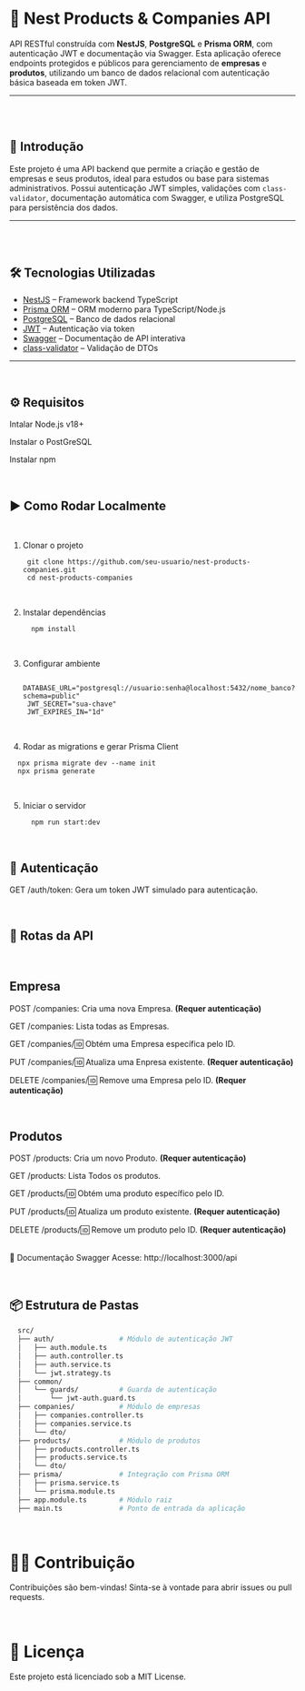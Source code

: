 # 🚀 Nest Products & Companies API

API RESTful construída com **NestJS**, **PostgreSQL** e **Prisma ORM**, com autenticação JWT e documentação via Swagger. Esta aplicação oferece endpoints protegidos e públicos para gerenciamento de **empresas** e **produtos**, utilizando um banco de dados relacional com autenticação básica baseada em token JWT.

---

<br/>


<br/>

## 📘 Introdução

Este projeto é uma API backend que permite a criação e gestão de empresas e seus produtos, ideal para estudos ou base para sistemas administrativos. Possui autenticação JWT simples, validações com `class-validator`, documentação automática com Swagger, e utiliza PostgreSQL  para persistência dos dados.

---

<br/>

<br/>

## 🛠️ Tecnologias Utilizadas

- [NestJS](https://nestjs.com/) – Framework backend TypeScript
- [Prisma ORM](https://www.prisma.io/) – ORM moderno para TypeScript/Node.js
- [PostgreSQL](https://www.postgresql.org/) – Banco de dados relacional
- [JWT](https://jwt.io/) – Autenticação via token
- [Swagger](https://swagger.io/) – Documentação de API interativa
- [class-validator](https://github.com/typestack/class-validator) – Validação de DTOs

---

<br/>

## ⚙️ Requisitos

  Intalar Node.js v18+
  
  Instalar o PostGreSQL
  
  Instalar npm

<br/>

## ▶️ Como Rodar Localmente


<br/>

1. Clonar o projeto

   ```
    git clone https://github.com/seu-usuario/nest-products-companies.git
    cd nest-products-companies

   ```
   
<br/>
   
2. Instalar dependências

   ```
     npm install
   ```


<br/>

3. Configurar ambiente

   ```
    DATABASE_URL="postgresql://usuario:senha@localhost:5432/nome_banco?schema=public"
    JWT_SECRET="sua-chave"
    JWT_EXPIRES_IN="1d"

   ```

   
<br/>

4. Rodar as migrations e gerar Prisma Client

  ```
    npx prisma migrate dev --name init
    npx prisma generate
  ```


<br/>

5. Iniciar o servidor

   ```
     npm run start:dev

   ```

<br/>

## 🔐 Autenticação
  
  GET /auth/token: Gera um token JWT simulado para autenticação.

<br/>

## 📌 Rotas da API

<br/>

  ## Empresa
  
  POST /companies: Cria uma nova Empresa. <strong>(Requer autenticação)</strong>

  GET /companies: Lista todas as Empresas.

  GET /companies/:id: Obtém uma Empresa específica pelo ID.

  PUT /companies/:id: Atualiza uma Enpresa existente. <strong>(Requer autenticação)</strong>

  DELETE /companies/:id: Remove uma Empresa pelo ID. <strong>(Requer autenticação)</strong>

<br/>

## Produtos

  POST /products: Cria um novo Produto. <strong>(Requer autenticação)</strong>

  GET /products: Lista Todos os produtos.

  GET /products/:id: Obtém uma produto específico pelo ID.

  PUT /products/:id: Atualiza um produto existente. <strong>(Requer autenticação)</strong>

  DELETE /products/:id: Remove um produto pelo ID. <strong>(Requer autenticação)</strong>
<br/><br/>


📑 Documentação Swagger
Acesse: http://localhost:3000/api


<br/>

## 📦 Estrutura de Pastas

```bash
  src/
  ├── auth/                # Módulo de autenticação JWT
  │   ├── auth.module.ts
  │   ├── auth.controller.ts
  │   ├── auth.service.ts
  │   └── jwt.strategy.ts
  ├── common/
  │   └── guards/          # Guarda de autenticação
  │       └── jwt-auth.guard.ts
  ├── companies/           # Módulo de empresas
  │   ├── companies.controller.ts
  │   ├── companies.service.ts
  │   └── dto/
  ├── products/            # Módulo de produtos
  │   ├── products.controller.ts
  │   ├── products.service.ts
  │   └── dto/
  ├── prisma/              # Integração com Prisma ORM
  │   ├── prisma.service.ts
  │   └── prisma.module.ts
  ├── app.module.ts        # Módulo raiz
  ├── main.ts              # Ponto de entrada da aplicação
```

<br/>

# 🧑‍💻 Contribuição
Contribuições são bem-vindas! Sinta-se à vontade para abrir issues ou pull requests.

<br/>

# 📄 Licença
Este projeto está licenciado sob a MIT License.
